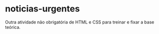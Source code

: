 # noticias-urgentes
Outra atividade não obrigatória de HTML e CSS para treinar e fixar a base teórica.
